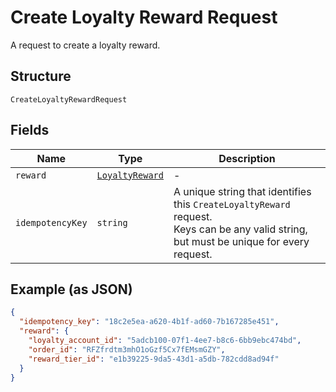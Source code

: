 
# Create Loyalty Reward Request

A request to create a loyalty reward.

## Structure

`CreateLoyaltyRewardRequest`

## Fields

| Name | Type | Description |
|  --- | --- | --- |
| `reward` | [`LoyaltyReward`](/doc/models/loyalty-reward.md) | - |
| `idempotencyKey` | `string` | A unique string that identifies this `CreateLoyaltyReward` request.<br>Keys can be any valid string, but must be unique for every request. |

## Example (as JSON)

```json
{
  "idempotency_key": "18c2e5ea-a620-4b1f-ad60-7b167285e451",
  "reward": {
    "loyalty_account_id": "5adcb100-07f1-4ee7-b8c6-6bb9ebc474bd",
    "order_id": "RFZfrdtm3mhO1oGzf5Cx7fEMsmGZY",
    "reward_tier_id": "e1b39225-9da5-43d1-a5db-782cdd8ad94f"
  }
}
```

